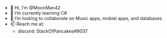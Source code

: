 - 👋 Hi, I’m @MoonMan42
- 🌱 I’m currently learning C#
- 💞️ I’m looking to collaborate on Music apps, mobiel apps, and databases 
- 📫 Reach me at: 
  - discord: StackOfPancakes#9037
